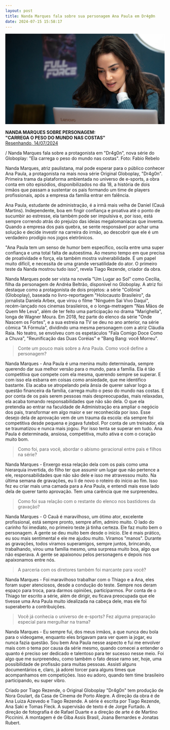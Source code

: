 ```yaml
---
layout: post
title: Nanda Marques fala sobre sua personagem Ana Paula em Dr4g0n
date: 2024-07-15 15:58:17
---
```

![](/uploads/dragon06.jpg)

**NANDA MARQUES SOBRE PERSONAGEM:**\
**"CARREGA O PESO DO MUNDO NAS COSTAS"**\
[Resenhando, 14/07/2024](https://www.resenhando.com/2024/07/entrevista-com-nanda-marques-fala-sobre.html)


/ Nanda Marques fala sobre a protagonista em "Dr4g0n", nova série do Globoplay: "Ela carrega o peso do mundo nas costas". Foto: Fabio Rebelo

Nanda Marques, atriz paulistana, mal pode esperar para o público conhecer Ana Paula, a protagonista na mais nova série Original Globoplay, "Dr4g0n". Primeira trama da plataforma ambientada no universo de e-sports, a obra conta em oito episódios, disponibilizados no dia 18, a história de dois irmãos que passam a sustentar os pais formando um time de players profissionais, após a empresa da família entrar em falência.

Ana Paula, estudante de administração, é a irmã mais velha de Daniel (Cauã Martins). Independente, boa em fingir confiança e proativa até o ponto de sucumbir ao estresse, ela também pode ser impulsiva e, por isso, está sempre correndo atrás do prejuízo das ideias megalomaníacas que inventa. Quando a empresa dos pais quebra, se sente responsável por achar uma solução e decide investir na carreira do irmão, ao descobrir que ele é um verdadeiro prodígio nos jogos eletrônicos.

"Ana Paula tem um senso de humor bem específico, oscila entre uma super confiança e uma total falta de autoestima. Ao mesmo tempo em que precisa de proatividade e força, ela também mostra vulnerabilidade. É um papel muito difícil, e necessita de uma grande versatilidade do ator. O primeiro teste da Nanda mostrou tudo isso", revela Tiago Rezende, criador da obra.

Nanda Marques pode ser vista na novela "Um Lugar ao Sol" como Cecília, filha da personagem de Andréa Beltrão, disponível no Globoplay. A atriz foi destaque como a protagonista de dois projetos: a série "Colônia"(Globoplay), baseada no livro-reportagem "Holocausto Brasileiro", da jornalista Daniela Arbex, que virou o filme "Ninguém Sai Vivo Daqui", recém-lançado nos cinemas brasileiros, e o longa-metragem "Nas Mãos de Quem Me Leva", além de ter feito uma participação no drama "Marighella", longa de Wagner Moura. Em 2018, fez parte do elenco da série "Onde Nascem os Fortes", e a sua estreia na TV se deu no ano anterior, na série cômica "A Fórmula", dividindo uma mesma personagem com a atriz Cláudia Raia. No teatro, se envolveu com os espetáculos "Fala Comigo Doce Como a Chuva", "Reunificação das Duas Coréias" e "Bang Bang: você Morreu".

> Conte um pouco mais sobre a Ana Paula. Como você define a personagem?

Nanda Marques - Ana Paula é uma menina muito determinada, sempre querendo dar sua melhor versão para o mundo, para a família. Ela é tão competitiva que compete com ela mesma, querendo sempre se superar. E com isso ela esbarra em coisas como ansiedade, que me identifico bastante. Ela acaba se atropelando pela ânsia de querer salvar logo a questão financeira da família, carrega muito o peso do mundo nas costas. E por conta de os pais serem pessoas mais despreocupadas, mais relaxadas, ela acaba tomando responsabilidades que não são dela. O que ela pretendia ao entrar na faculdade de Administração era ampliar o negócio dos pais, transformar em algo maior e ser reconhecida por isso. Esse desejo dela de aprovação vem de um trauma da escola: ela sempre foi competitiva desde pequena e jogava futebol. Por conta de um treinador, ela se traumatizou e nunca mais jogou. Por isso tenta se superar em tudo. Ana Paula é determinada, ansiosa, competitiva, muito ativa e com o coração muito bom.

> Como foi, para você, abordar o abismo geracional entre pais e filhos na série?

Nanda Marques - Enxergo essa relação dela com os pais como uma hierarquia invertida, do filho ter que assumir um lugar que não pertence a ele, responsabilidades que não são dele e isso me atravessou muito. Na última semana de gravações, eu li de novo o roteiro do início ao fim. Isso fez eu criar mais uma camada para a Ana Paula, e entendi mais esse lado dela de querer tanto aprovação. Tem uma carência que me surpreendeu.

> Como foi sua relação com o restante do elenco nos bastidores da gravação?

Nanda Marques - O Cauã é maravilhoso, um ótimo ator, excelente profissional, está sempre pronto, sempre afim, admiro muito. O lado do carinho foi imediato, no primeiro teste já tinha certeza. Ele faz muito bem o personagem. A gente se deu muito bem desde o início. Ele é mais prático, eu sou mais sentimental e ele me ajudou muito. Viramos "manos". Durante as gravações, todos viramos superamigos, sempre juntos, brincando, trabalhando, virou uma família mesmo, uma surpresa muito boa, algo que não esperava. A gente se apaixonou pelos personagens e depois nos apaixonamos entre nós.

> A parceria com os diretores também foi marcante para você?

Nanda Marques - Foi maravilhoso trabalhar com o Thiago e a Ana, eles foram super atenciosos, desde a condução do teste. Sempre nos deram espaço para troca, para darmos opiniões, participarmos. Por conta de o Thiago ter escrito a série, além de dirigir, eu ficava preocupada que ele tivesse uma Ana Paula muito idealizada na cabeça dele, mas ele foi superaberto a contribuições.

> Você já conhecia o universo de e-sports? Fez alguma preparação especial para mergulhar na trama?

Nanda Marques - Eu sempre fui, dos meus irmãos, a que nunca deu bola para o videogame, enquanto eles brigavam para ver quem ia jogar, eu nunca fazia questão. Sou bem Ana Paula nesse aspecto e fui me envolver mais com o tema por causa da série mesmo, quando comecei a entender o quanto é preciso ser dedicado e talentoso para ter sucesso nesse meio. Foi algo que me surpreendeu, como também o fato desse ramo ser, hoje, uma possibilidade de profissão para muitas pessoas. Assisti alguns documentários e, claro, já adorei torcer para alguns times que acompanhamos em competições. Isso eu adoro, quando tem time brasileiro participando, eu super vibro.

Criado por Tiago Rezende, o Original Globoplay "Dr4g0n" tem produção de Nora Goulart, da Casa de Cinema de Porto Alegre. A direção da obra é de Ana Luiza Azevedo e Tiago Rezende. A série é escrita por Tiago Rezende, Ana Saki e Tomas Fleck. A supervisão de texto é de Jorge Furtado. A direção de fotografia é de Rafael Duarte e a direção de arte é de Martino Piccinini. A montagem é de Giba Assis Brasil, Joana Bernardes e Jonatas Rubert.